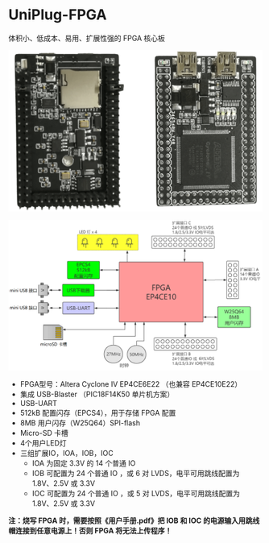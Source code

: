 UniPlug-FPGA
===========================

体积小、低成本、易用、扩展性强的 FPGA 核心板

![照片](https://github.com/WangXuan95/UniPlug-FPGA/blob/main/用户手册/images/board.png)

![系统框图](https://github.com/WangXuan95/UniPlug-FPGA/blob/main/用户手册/images/diagram.png)



* FPGA型号：Altera Cyclone IV EP4CE6E22 （也兼容 EP4CE10E22）
* 集成 USB-Blaster （PIC18F14K50 单片机方案）
* USB-UART
* 512kB 配置闪存（EPCS4），用于存储 FPGA 配置
* 8MB 用户闪存（W25Q64）SPI-flash
* Micro-SD 卡槽
* 4个用户LED灯
* 三组扩展IO，IOA，IOB，IOC
  * IOA 为固定 3.3V 的 14 个普通 IO
  * IOB 可配置为 24 个普通 IO ，或 6 对 LVDS，电平可用跳线配置为 1.8V、2.5V 或 3.3V 
  * IOC 可配置为 24 个普通 IO ，或 5 对 LVDS，电平可用跳线配置为 1.8V、2.5V 或 3.3V 



**注：烧写 FPGA 时，需要按照《用户手册.pdf》把 IOB 和 IOC 的电源输入用跳线帽连接到任意电源上！否则 FPGA 将无法上传程序！**